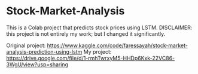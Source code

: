 # Stock-Market-Analysis
This is a Colab project that predicts stock prices using LSTM. DISCLAIMER: this project is not entirely my work; but I changed it significantly.

Original project: https://www.kaggle.com/code/faressayah/stock-market-analysis-prediction-using-lstm
My project: https://drive.google.com/file/d/1-rmhTwrxyM5-HHDp6Kxk-22VC86-3WgU/view?usp=sharing
